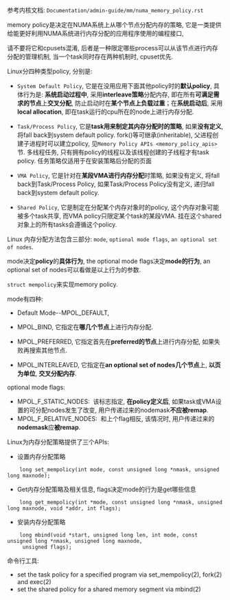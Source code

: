 参考内核文档: `Documentation/admin-guide/mm/numa_memory_policy.rst`

memory policy是决定在NUMA系统上从哪个节点分配内存的策略, 它是一类提供给能更好利用NUMA系统进行内存分配的应用程序使用的编程接口, 

请不要将它和cpusets混淆, 后者是一种限定哪些process可以从该节点进行内存分配的管理机制, 当一个task同时存在两种机制时, cpuset优先. 



Linux分四种类型policy, 分别是: 

- `System Default Policy`, 它是在没用应用下面其他policy时的**默认policy**, 具体行为是: **系统启动过程中**, 采用**interleave策略**分配内存, 即在所有**可满足需求的节点**上**交叉分配**, 防止启动时在**某个节点上负载过重**；在**系统启动后**, 采用**local allocation**, 即在task运行的cpu所在的node上进行内存分配.

- `Task/Process Policy`, 它是**task用来制定其内存分配时的策略**, 如果**没有定义**, 将fall back到system default policy. fork()等可继承(inheritable), 父进程创建子进程时可以建立policy, 见`Memory Policy APIs <memory_policy_apis>`节. 多线程任务, 只有拥有policy的线程以及该线程创建的子线程才有task policy. 任务策略仅适用于在安装策略后分配的页面

- `VMA Policy`, 它是针对在**某段VMA进行内存分配**时策略, 如果没有定义, 将fall back到Task/Process Policy, 如果Task/Process Policy没有定义, 递归fall back到system default policy. 

- `Shared Policy`, 它是制定在分配某个内存对象时的policy, 这个内存对象可能被多个task共享, 而VMA policy只限定某个task的某段VMA. 挂在这个shared对象上的所有tasks会遵循这个policy.



Linux 内存分配方法包含三部分: `mode`, `optional mode flags`, `an optional set of nodes`. 

mode决定**policy**的**具体行为**, the optional mode flags决定**mode的行为**, an optional set of nodes可以看做是以上行为的参数. 

`struct mempolicy`来实现memory policy.

mode有四种: 

* Default Mode--MPOL_DEFAULT, 

* MPOL_BIND, 它指定在**哪几个节点**上进行内存分配. 

* MPOL_PREFERRED, 它指定首先在**preferred的节点**上进行内存分配, 如果失败再搜索其他节点. 

* MPOL_INTERLEAVED, 它指定在**an optional set of nodes几个节点**上, **以页为单位**, **交叉分配内存**. 



optional mode flags: 

- MPOL_F_STATIC_NODES:  该标志指定, **在policy定义后**, 如果task或VMA设置的可分配nodes发生了改变, 用户传递过来的nodemask**不应被remap**. 
- MPOL_F_RELATIVE_NODES:  和上个flag相反, 该情况时, 用户传递过来的**nodemask**应**被remap**. 



Linux为内存分配策略提供了三个APIs: 

- 设置内存分配策略

```
    long set_mempolicy(int mode, const unsigned long *nmask, unsigned long maxnode);
```

- Get内存分配策略及相关信息, flags决定mode的行为是get哪些信息

```
    long get_mempolicy(int *mode, const unsigned long *nmask, unsigned long maxnode, void *addr, int flags);
```

- 安装内存分配策略

```
    long mbind(void *start, unsigned long len, int mode, const unsigned long *nmask, unsigned long maxnode,
     unsigned flags);
```

命令行工具: 

+ set the task policy for a specified program via set_mempolicy(2), fork(2) and exec(2)
+ set the shared policy for a shared memory segment via mbind(2)
